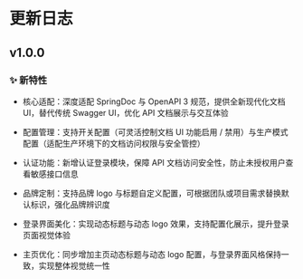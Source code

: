 # 更新日志

## v1.0.0

### ✨ 新特性

*   核心适配：深度适配 SpringDoc 与 OpenAPI 3 规范，提供全新现代化文档 UI，替代传统 Swagger UI，优化 API 文档展示与交互体验

*   配置管理：支持开关配置（可灵活控制文档 UI 功能启用 / 禁用）与生产模式配置（适配生产环境下的文档访问权限与安全管控）

*   认证功能：新增认证登录模块，保障 API 文档访问安全性，防止未授权用户查看敏感接口信息

*   品牌定制：支持品牌 logo 与标题自定义配置，可根据团队或项目需求替换默认标识，强化品牌辨识度

*   登录界面美化：实现动态标题与动态 logo 效果，支持配置化展示，提升登录页面视觉体验

*   主页优化：同步增加主页动态标题与动态 logo 配置，与登录界面风格保持一致，实现整体视觉统一性
